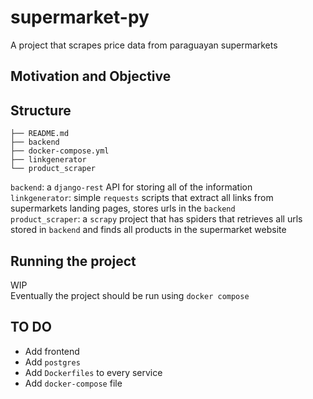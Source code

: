 # supermarket-py
A project that scrapes price data from paraguayan supermarkets

## Motivation and Objective


## Structure

```
├── README.md
├── backend
├── docker-compose.yml
├── linkgenerator
└── product_scraper
```

`backend`: a `django-rest` API for storing all of the information  
`linkgenerator`: simple `requests` scripts that extract all links from supermarkets landing pages, stores urls in the `backend`  
`product_scraper`: a `scrapy` project that has spiders that retrieves all urls stored in `backend` and finds all products in the supermarket website  

## Running the project
WIP  
Eventually the project should be run using `docker compose`

## TO DO
* Add frontend
* Add `postgres`
* Add `Dockerfiles` to every service
* Add `docker-compose` file